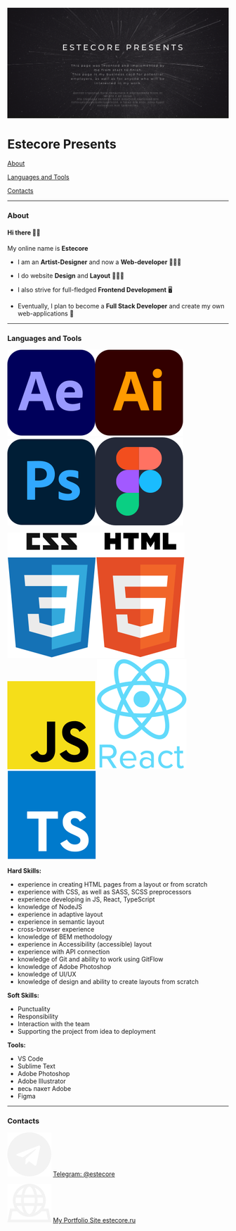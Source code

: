 [![MyIntro](intro__page.png)](https://estecore.ru/ 'My portfolio site')
# Estecore Presents


[About](#about)
<!-- [Gallery](#gallery) -->
[Languages and Tools](#lang)

[Contacts](#contacts)
<!-- [Blog](#blog) -->

---

### About
<a id='about'></a>

#### Hi there 👋🏻

My online name is __Estecore__

* I am an __Artist-Designer__ and now a __Web-developer__ 👨🏻‍🎨

* I do website __Design__ and __Layout__ 👨🏻‍💻

* I also strive for full-fledged __Frontend Development__ 🖥

* Eventually, I plan to become a __Full Stack Developer__ and create my own web-applications 👾

---
<!-- ### Gallery
<a id='gallery'></a>

#### Here I will show you only the smallest part of my work, even more can be seen on my website 😉

![Web-design](img1-3.png)
![Web-design](img4-3.png)
![Web-design](img6-3.png)
-->


### Languages and Tools
<a id='lang'></a>

![Alt text](ae.svg)![Alt text](ai.svg)![Alt text](ps.svg)![Alt text](figma.svg)

![Alt text](css.svg)![Alt text](html.svg)![Alt text](js.svg)
![Alt text](react.svg)![Alt text](ts.svg)

**Hard Skills:**

- experience in creating HTML pages from a layout or from scratch
- experience with CSS, as well as SASS, SCSS preprocessors
- experience developing in JS, React, TypeScript
- knowledge of NodeJS
- experience in adaptive layout
- experience in semantic layout
- cross-browser experience
- knowledge of BEM methodology
- experience in Accessibility (accessible) layout
- experience with API connection
- knowledge of Git and ability to work using GitFlow
- knowledge of Adobe Photoshop
- knowledge of UI/UX
- knowledge of design and ability to create layouts from scratch


**Soft Skills:**

- Punctuality
- Responsibility
- Interaction with the team
- Supporting the project from idea to deployment


**Tools:**

- VS Code
- Sublime Text
- Adobe Photoshop 
- Adobe Illustrator 
- весь пакет Adobe
- Figma

---

### Contacts
<a id='contacts'></a>

[![Alt text](tg.svg)](https://t.me/estecore) [Telegram: @estecore](https://t.me/estecore)

[![Alt text](web.svg)](https://estecore.ru) [My Portfolio Site estecore.ru](https://estecore.ru)


<!-- ### Blog Post
<a id='blog'></a> -->
